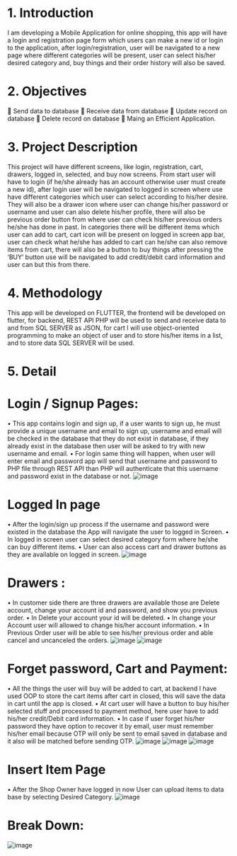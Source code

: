 # 1. Introduction
I am developing a Mobile Application for online shopping, this app will have 
a login and registration page form which users can make a new id or login to 
the application, after login/registration, user will be navigated to a new page 
where different categories will be present, user can select his/her desired 
category and, buy things and their order history will also be saved.
# 2. Objectives
 Send data to database
 Receive data from database
 Update record on database
 Delete record on database
 Maing an Efficient Application.
 
# 3. Project Description
This project will have different screens, like login, registration, cart, drawers,
logged in, selected, and buy now screens. From start user will have to login (if 
he/she already has an account otherwise user must create a new id), after login 
user will be navigated to logged in screen where use have different categories 
which user can select according to his/her desire. They will also be a drawer 
icon where user can change his/her password or username and user can also 
delete his/her profile, there will also be previous order button from where user 
can check his/her previous orders he/she has done in past. In categories there
will be different items which user can add to cart, cart icon will be present on 
logged in screen app bar, user can check what he/she has added to cart can 
he/she can also remove items from cart, there will also be a button to buy 
things after pressing the ‘BUY’ button use will be navigated to add 
credit/debit card information and user can but this from there.
# 4. Methodology
This app will be developed on FLUTTER, the frontend will be developed on 
flutter, for backend, REST API PHP will be used to send and receive data to 
and from SQL SERVER as JSON, for cart I will use object-oriented
programming to make an object of user and to store his/her items in a list, and 
to store data SQL SERVER will be used.
# 5. Detail
# Login / Signup Pages:
•	This app contains login and sign up, if a user   wants to sign up, he must provide a unique username and email to sign up, username and email will be checked in the database that they do not exist in database, if they already exist in the database then user will be asked to try with new username and email.
•	 For login same thing will happen, when user will enter email and password app will send that username and password to PHP file through REST API than PHP will authenticate that this username and password exist in the database or not.
![image](https://user-images.githubusercontent.com/91987110/193235666-74907622-6b6b-46cd-8831-a485e67acd24.png)
# Logged In page
•	After the login/sign up process if the username and password were existed in the database the App will navigate the user to logged in Screen.
•	In logged in screen user can select desired category form where he/she can buy different items.
•	User can also access cart and drawer buttons as they are available on logged in screen. 
![image](https://user-images.githubusercontent.com/91987110/193235877-f94d348f-2ea6-4db4-af02-72e37e79d60f.png)
# Drawers :
•	In customer side there are three drawers are available those are Delete account, change your account id and password, and show you previous order.
•	In Delete your account your id will be deleted.
•	In change your Account user will allowed to change his/her account information.
•	In Previous Order user will be able to see his/her previous order and able cancel and uncanceled the orders.
![image](https://user-images.githubusercontent.com/91987110/193236190-d33f704d-2471-40b9-9e4b-b6584341d567.png)
![image](https://user-images.githubusercontent.com/91987110/193236223-864c6e1b-f4ec-411e-b1a1-6852be41a7d3.png)

# Forget password, Cart and Payment:
•	All the things the user will buy will be added to cart, at backend I have used OOP to store the cart items after cart in closed, this will save the data in cart until the app is closed.
•	At cart user will have a button to buy his/her selected stuff and processed to payment method, here user have to add his/her credit/Debit card information.
•	  In case if user forget his/her password they have option to recover it by email, user must remember his/her email because OTP will only be sent to email saved in database and it also will be matched before sending OTP.
![image](https://user-images.githubusercontent.com/91987110/193236441-1e608158-e06c-49ef-a570-538c578feef8.png)
![image](https://user-images.githubusercontent.com/91987110/193236470-0d849b05-42df-482c-a797-bd235e6c455c.png)
![image](https://user-images.githubusercontent.com/91987110/193236481-0d75525d-043a-4c1a-98c8-4adeee2621a9.png)
# Insert Item Page
•	After the Shop Owner have logged in now User can upload items to data base by selecting Desired Category.
![image](https://user-images.githubusercontent.com/91987110/193236706-9c8a7597-3bf4-4f4f-819d-c303c9c49564.png)



# Break Down:
![image](https://user-images.githubusercontent.com/91987110/193236069-2d701059-a3b7-4da7-bc80-db9b39c037c4.png)

